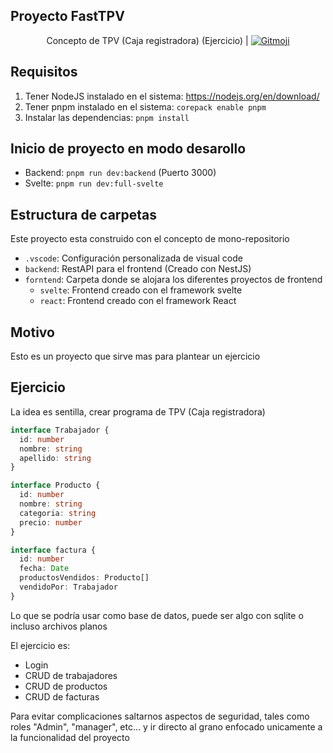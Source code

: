 ## Proyecto FastTPV

<div align="center">
	Concepto de TPV (Caja registradora) (Ejercicio) | 
	<a href="https://gitmoji.dev"> <img src="https://img.shields.io/badge/gitmoji-%20😜%20😍-FFDD67.svg?style=flat-square" alt="Gitmoji"> </a>
</div>



## Requisitos

1. Tener NodeJS instalado en el sistema: https://nodejs.org/en/download/
2. Tener pnpm instalado en el sistema: `corepack enable pnpm`
3. Instalar las dependencias: `pnpm install`

## Inicio de proyecto en modo desarollo

- Backend: `pnpm run dev:backend` (Puerto 3000)
- Svelte: `pnpm run dev:full-svelte`

## Estructura de carpetas

Este proyecto esta construido con el concepto de mono-repositorio

- `.vscode`: Configuración personalizada de visual code
- `backend`: RestAPI para el frontend (Creado con NestJS)
- `forntend`: Carpeta donde se alojara los diferentes proyectos de frontend
    - `svelte`: Frontend creado con el framework svelte
    - `react`: Frontend creado con el framework React

## Motivo

Esto es un proyecto que sirve mas para plantear un ejercicio

## Ejercicio

La idea es sentilla, crear programa de TPV (Caja registradora)
 
```ts
interface Trabajador {
  id: number
  nombre: string
  apellido: string
}

interface Producto {
  id: number
  nombre: string
  categoria: string
  precio: number
}

interface factura {
  id: number
  fecha: Date
  productosVendidos: Producto[]
  vendidoPor: Trabajador
}
```

Lo que se podría usar como base de datos, puede ser algo con sqlite o incluso archivos planos
 
El ejercicio es:
- Login
- CRUD de trabajadores
- CRUD de productos
- CRUD de facturas

Para evitar complicaciones saltarnos aspectos de seguridad, tales como roles "Admin", "manager", etc... y ir directo al grano enfocado unicamente a la funcionalidad del proyecto
